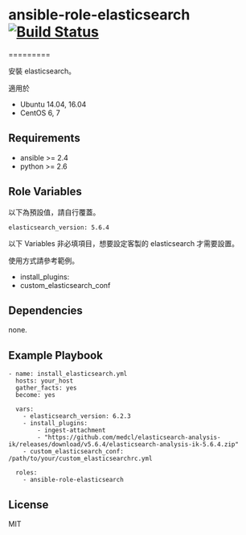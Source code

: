 # ansible-role-elasticsearch [![Build Status](https://travis-ci.org/shengyou/ansible-role-elasticsearch.svg?branch=master)](https://travis-ci.org/shengyou/ansible-role-elasticsearch)
=========

安裝 elasticsearch。

適用於
* Ubuntu 14.04, 16.04
* CentOS 6, 7

Requirements
------------

* ansible >= 2.4
* python >= 2.6

Role Variables
--------------

以下為預設值，請自行覆蓋。

```
elasticsearch_version: 5.6.4

```

以下 Variables 非必填項目，想要設定客製的 elasticsearch 才需要設置。

使用方式請參考範例。
* install_plugins:
* custom_elasticsearch_conf


Dependencies
------------

none.

Example Playbook
----------------

```
- name: install_elasticsearch.yml
  hosts: your_host
  gather_facts: yes
  become: yes

  vars:
    - elasticsearch_version: 6.2.3
    - install_plugins:
        - ingest-attachment
        - "https://github.com/medcl/elasticsearch-analysis-ik/releases/download/v5.6.4/elasticsearch-analysis-ik-5.6.4.zip"
    - custom_elasticsearch_conf: /path/to/your/custom_elasticsearchrc.yml

  roles:
    - ansible-role-elasticsearch
```

License
-------

MIT
